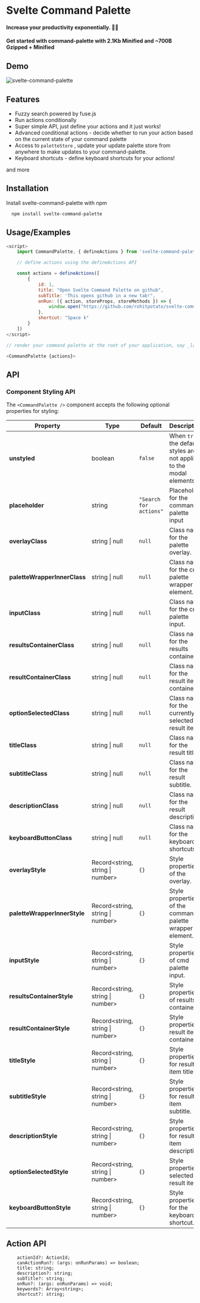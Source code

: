 # Svelte Command Palette

#### Increase your productivity exponentially. 🚀🚀

#### Get started with command-palette with 2.1Kb Minified and ~700B Gzipped + Minified

## Demo

![svelte-command-palette](https://rohit-misc.s3.ap-south-1.amazonaws.com/svelte-command-palette.gif?response-content-disposition=inline&X-Amz-Security-Token=IQoJb3JpZ2luX2VjEAcaCmFwLXNvdXRoLTEiSDBGAiEArQtcSxpqlkpMiIXIRbzim6ygEdu%2FiWM0JafqMC67%2F%2FMCIQCyrjWfyugvigPDcM3KKLDMpybs7WuY6ia33eTzPtydBCrkAghAEAMaDDg0NzkwMjcyNzUyNCIMU0ZdGeUyXrP3cS%2BAKsECrRS0rQ1645z%2F1SjI2gh2nTd5z4HWvh4VO68TdetQudGZhAvWtAbqUi58xbKG10FtENPhIu%2FRxwOeDOF%2BWxXaEFisWKEcruAG1oo4s%2BMn%2BVGJwgIqNrXAG8XfuSviCT68XXPp2YZEnZ4RzFtxNxpsYfkEghpwtbXjATxmwnADyZQ4cogwScgUxZ7HaJkEm%2BSbEmSfj0nJ1AuY%2F%2BmP7AMHSvVA4ut7MaFtOtOb4jtSamsxmAv6JNeCmceGtAdzxXp0KWahWecXII4dR8fhY8ECygj3hQx23d90XBhmzzJvNW9EZj%2BTwSL4N43kjo4Bf9rDUuHdvs5nXHfYy%2B9tDj0P%2FmxE2A06zc8bq3wRHMa6oS5HCz5i2YdxkmcDo%2Fiwf%2FN%2BmzQyH%2FHkmcSUcu%2FQl7qx0M5lvhK91cujDasj8gOOM6hzMKOKr5YGOrIC8ycy1e2b2krfyhpHtYjRX1MkiOQ25oqZDwOZarY1iwrwNrvc%2FPzZoQvY%2FAFrf8%2BfbRUU6yC5RtJVBOzD8Fc207FethWt%2FLpPEHcB8APtM2wX%2FGFbTVUsNyb4zsTGfdgBdzY6HJbho0%2Fqsy7%2F%2FF0FKgInX3FLec3EFK3t%2BD10%2B6O72yO%2BsseBujEiqpOdnJahnUwycc9b4BQcltw3miOr7LOZUKqebSm8wt4z2VPBsTYTl8PMtfYr1%2BXzhTqTnfkgI3V9aYM4zagE4geh5SsJ5Jw%2FVKP8ueONkSylwupnI01PPRjs9KtYHLU7PIXRooUtbU21iK7JHn%2Fp0FmJEa50EhY30lGsB1ZaOaFO%2B2XzEH%2FYnuNCpiXyveUky9Y0h%2FTfd2bLdlGwLEc8sHRoHUqS7lVe&X-Amz-Algorithm=AWS4-HMAC-SHA256&X-Amz-Date=20220711T064152Z&X-Amz-SignedHeaders=host&X-Amz-Expires=300&X-Amz-Credential=ASIA4K2XQ3VSAZXZYFHE%2F20220711%2Fap-south-1%2Fs3%2Faws4_request&X-Amz-Signature=553d6bef29fd1c97022ab3a4db0af5505b9b6d89d925ddf7e3745375588c8f62)

## Features

- Fuzzy search powered by fuse.js
- Run actions conditionally
- Super simple API, just define your actions and it just works!
- Advanced conditional actions - decide whether to run your action based on the current state of your command palette
- Access to `paletteStore` , update your update palette store from anywhere to make updates to your command-palette.
- Keyboard shortcuts - define keyboard shortcuts for your actions!

and more

## Installation

Install svelte-command-palette with npm

```bash
  npm install svelte-command-palette
```

## Usage/Examples

```javascript
<script>
    import CommandPalette, { defineActions } from 'svelte-command-palette'

    // define actions using the defineActions API

    const actions = defineActions([
        {
            id: 1,
            title: "Open Svelte Command Palette on github",
            subTitle: 'This opens github in a new tab!",
            onRun: ({ action, storeProps, storeMethods }) => {
                window.open("https://github.com/rohitpotato/svelte-command-palette"),
            },
            shortcut: "Space k"
        }
    ])
</script>

// render your command palette at the root of your application, say _layout.svelte

<CommandPalette {actions}>

```

## API

### Component Styling API

The `<CommandPalette />` component accepts the following optional properties for styling:

| Property                     | Type                             | Default                | Description                                                            |
| ---------------------------- | -------------------------------- | ---------------------- | ---------------------------------------------------------------------- |
| **unstyled**                 | boolean                          | `false`                | When `true`, the default styles are not applied to the modal elements. |
| **placeholder**              | string                           | `"Search for actions"` | Placeholder for the command palette input                              |
| **overlayClass**             | string \| null                   | `null`                 | Class name for the palette overlay.                                    |
| **paletteWrapperInnerClass** | string \| null                   | `null`                 | Class name for the cmd palette wrapper element.                        |
| **inputClass**               | string \| null                   | `null`                 | Class name for the cmd palette input.                                  |
| **resultsContainerClass**    | string \| null                   | `null`                 | Class name for the results container.                                  |
| **resultContainerClass**     | string \| null                   | `null`                 | Class name for the result item container.                              |
| **optionSelectedClass**      | string \| null                   | `null`                 | Class name for the currently selected result item.                     |
| **titleClass**               | string \| null                   | `null`                 | Class name for the result title.                                       |
| **subtitleClass**            | string \| null                   | `null`                 | Class name for the result subtitle.                                    |
| **descriptionClass**         | string \| null                   | `null`                 | Class name for the result description.                                 |
| **keyboardButtonClass**      | string \| null                   | `null`                 | Class name for the keyboard shortcuts.                                 |
| **overlayStyle**             | Record<string, string \| number> | `{}`                   | Style properties of the overlay.                                       |
| **paletteWrapperInnerStyle** | Record<string, string \| number> | `{}`                   | Style properties of the command palette wrapper element.               |
| **inputStyle**               | Record<string, string \| number> | `{}`                   | Style properties of cmd palette input.                                 |
| **resultsContainerStyle**    | Record<string, string \| number> | `{}`                   | Style properties of results container.                                 |
| **resultContainerStyle**     | Record<string, string \| number> | `{}`                   | Style properties result item container.                                |
| **titleStyle**               | Record<string, string \| number> | `{}`                   | Style properties for result item title.                                |
| **subtitleStyle**            | Record<string, string \| number> | `{}`                   | Style properties for result item subtitle.                             |
| **descriptionStyle**         | Record<string, string \| number> | `{}`                   | Style properties for result item description.                          |
| **optionSelectedStyle**      | Record<string, string \| number> | `{}`                   | Style properties selected result item.                                 |
| **keyboardButtonStyle**      | Record<string, string \| number> | `{}`                   | Style properties for the keyboard shortcut.                            |

## Action API

```
	actionId?: ActionId;
	canActionRun?: (args: onRunParams) => boolean;
	title: string;
	description?: string;
	subTitle?: string;
	onRun?: (args: onRunParams) => void;
	keywords?: Array<string>;
	shortcut?: string;
```
